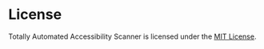 # License

Totally Automated Accessibility Scanner is licensed under the [MIT License](http://opensource.org/licenses/MIT).
